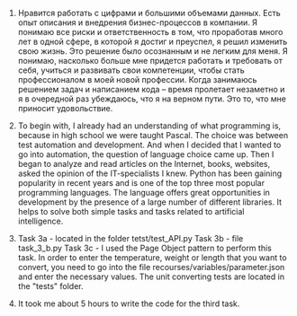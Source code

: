 1. Нравится работать с цифрами и большими объемами данных. Есть опыт описания и внедрения бизнес-процессов в компании. Я понимаю все риски и ответственность в том, что проработав много лет в одной сфере, в которой я достиг и преуспел, я решил изменить свою жизнь. Это решение было осознанным и не легким для меня. Я понимаю, насколько больше мне придется работать и требовать от себя, учиться и развивать свои компетенции, чтобы стать профессионалом в моей новой профессии. Когда занимаюсь решением задач и написанием кода – время пролетает незаметно и я в очередной раз убеждаюсь, что я на верном пути. Это то, что мне приносит удовольствие. 
2. To begin with, I already had an understanding of what programming is, because in high school we were taught Pascal. The choice was between test automation and development. And when I decided that I wanted to go into automation, the question of language choice came up. Then I began to analyze and read articles on the Internet, books, websites, asked the opinion of the IT-specialists I knew. Python has been gaining popularity in recent years and is one of the top three most popular programming languages. The language offers great opportunities in development by the presence of a large number of different libraries. It helps to solve both simple tasks and tasks related to artificial intelligence.
3. Task 3a - located in the folder tetst/test_API.py
   Task 3b - file task_3_b.py
   Task 3c - I used the Page Object pattern to perform this task. In order to enter the temperature, weight or length that you want to convert, you need to go into                the file recourses/variables/parameter.json and enter the necessary values. The unit converting tests are located in the "tests" folder.
   
4. It took me about 5 hours to write the code for the third task.

